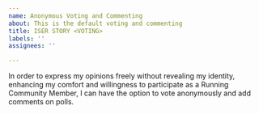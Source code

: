 ```yaml
---
name: Anonymous Voting and Commenting
about: This is the default voting and commenting
title: ISER STORY <VOTING>
labels: ''
assignees: ''

---
```


In order to express my opinions freely without revealing my identity, enhancing my comfort and willingness to participate as a Running Community Member, I can have the option to vote anonymously and add comments on polls.
